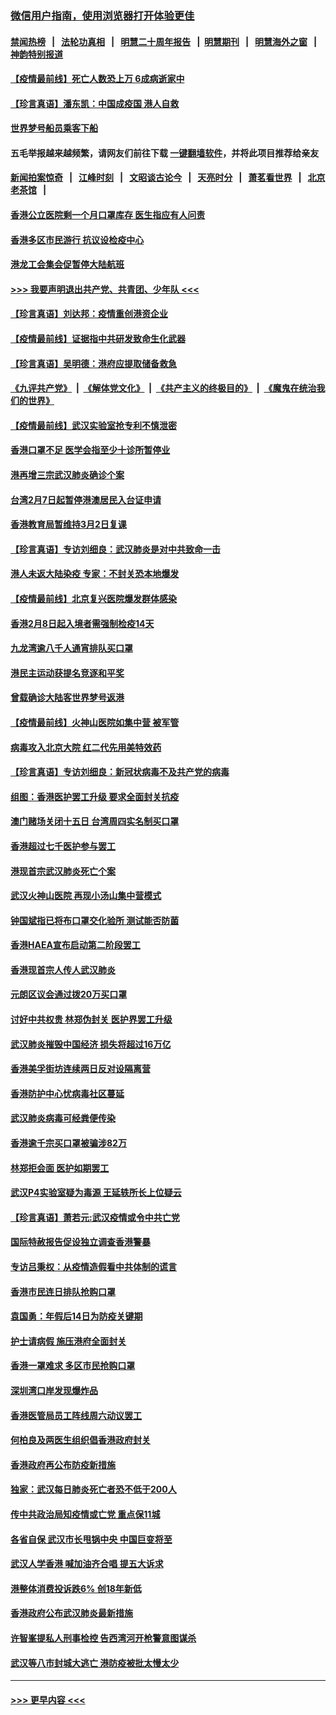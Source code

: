### [微信用户指南，使用浏览器打开体验更佳](https://github.com/gfw-breaker/banned-news1/blob/master/indexes/wechat-guide.md?t=0)
#### [禁闻热榜](热点新闻.md?t=0)  &nbsp;&nbsp;|&nbsp;&nbsp; [法轮功真相](https://github.com/gfw-breaker/truth/blob/master/README.md?t=0) &nbsp;&nbsp;|&nbsp;&nbsp; [明慧二十周年报告](https://github.com/gfw-breaker/mh-reports/blob/master/README.md?t=0) &nbsp;&nbsp;|&nbsp;&nbsp;[明慧期刊](https://github.com/gfw-breaker/mh-qikan) &nbsp;&nbsp;|&nbsp;&nbsp; [明慧海外之窗](https://github.com/gfw-breaker/mh-news/blob/master/README.md?t=0) &nbsp;&nbsp;|&nbsp;&nbsp; [神韵特别报道](https://github.com/gfw-breaker/mh-news/blob/master/shenyun.md?t=0)
#### [【疫情最前线】死亡人数恐上万 6成病逝家中](../pages/nsc415/n11856687.md?t=02101944) 
#### [【珍言真语】潘东凯：中国成疫国 港人自救](../pages/nsc415/n11856962.md?t=02101944) 
#### [世界梦号船员乘客下船](../pages/nsc415/n11856883.md?t=02101944) 
#### 五毛举报越来越频繁，请网友们前往下载 [一键翻墙软件](https://github.com/gfw-breaker/ssr-accounts)，并将此项目推荐给亲友
#### [新闻拍案惊奇](https://github.com/gfw-breaker/banned-news1/blob/master/pages/link4.md) &nbsp;&nbsp;|&nbsp;&nbsp; [江峰时刻](https://github.com/gfw-breaker/banned-news1/blob/master/pages/link4.md) &nbsp;&nbsp;|&nbsp;&nbsp; [文昭谈古论今](https://github.com/gfw-breaker/banned-news1/blob/master/pages/link4.md) &nbsp;&nbsp;|&nbsp;&nbsp; [天亮时分](https://github.com/gfw-breaker/banned-news1/blob/master/pages/link4.md) &nbsp;&nbsp;|&nbsp;&nbsp; [萧茗看世界](https://github.com/gfw-breaker/banned-news1/blob/master/pages/link4.md) &nbsp;&nbsp;|&nbsp;&nbsp; [北京老茶馆](https://github.com/gfw-breaker/banned-news1/blob/master/pages/link4.md) &nbsp;&nbsp;|&nbsp;&nbsp; 
#### [香港公立医院剩一个月口罩库存 医生指应有人问责](../pages/nsc415/n11856875.md?t=02101944) 
#### [香港多区市民游行 抗议设检疫中心](../pages/nsc415/n11856866.md?t=02101944) 
#### [港龙工会集会促暂停大陆航班](../pages/nsc415/n11856840.md?t=02101944) 
#### [>>> 我要声明退出共产党、共青团、少年队 <<<](https://github.com/begood0513/goodnews/blob/master/quit/letter.md) 
#### [【珍言真语】刘达邦：疫情重创港资企业](../pages/nsc415/n11854274.md?t=02101944) 
#### [【疫情最前线】证据指中共研发致命生化武器](../pages/nsc415/n11853087.md?t=02101944) 
#### [【珍言真语】吴明德：港府应提取储备救急](../pages/nsc415/n11852734.md?t=02101944) 
#### [《九评共产党》](https://github.com/begood0513/9ping.md/blob/master/README.md) &nbsp;|&nbsp; [《解体党文化》](../../../../jtdwh.md/blob/master/README.md)  &nbsp;|&nbsp; [《共产主义的终极目的》](../../../../gczydzjmd.md/blob/master/README.md) &nbsp;|&nbsp; [《魔鬼在统治我们的世界》](../../../../mgztzwmdsj.md/blob/master/README.md) 
#### [【疫情最前线】武汉实验室抢专利不慎泄密](../pages/nsc415/n11850310.md?t=02101944) 
#### [香港口罩不足 医学会指至少十诊所暂停业](../pages/nsc415/n11850301.md?t=02101944) 
#### [港再增三宗武汉肺炎确诊个案](../pages/nsc415/n11850328.md?t=02101944) 
#### [台湾2月7日起暂停港澳居民入台证申请](../pages/nsc415/n11850304.md?t=02101944) 
#### [香港教育局暂维持3月2日复课](../pages/nsc415/n11850260.md?t=02101944) 
#### [【珍言真语】专访刘细良：武汉肺炎是对中共致命一击](../pages/nsc415/n11849934.md?t=02101944) 
#### [港人未返大陆染疫 专家：不封关恐本地爆发](../pages/nsc415/n11848021.md?t=02101944) 
#### [【疫情最前线】北京复兴医院爆发群体感染](../pages/nsc415/n11847626.md?t=02101944) 
#### [香港2月8日起入境者需强制检疫14天](../pages/nsc415/n11847658.md?t=02101944) 
#### [九龙湾逾八千人通宵排队买口罩](../pages/nsc415/n11847647.md?t=02101944) 
#### [港民主运动获提名竞逐和平奖](../pages/nsc415/n11847633.md?t=02101944) 
#### [曾载确诊大陆客世界梦号返港](../pages/nsc415/n11847608.md?t=02101944) 
#### [【疫情最前线】火神山医院如集中营 被军管](../pages/nsc415/n11847524.md?t=02101944) 
#### [病毒攻入北京大院 红二代先用美特效药](../pages/nsc415/n11847427.md?t=02101944) 
#### [【珍言真语】专访刘细良：新冠状病毒不及共产党的病毒](../pages/nsc415/n11847164.md?t=02101944) 
#### [组图：香港医护罢工升级 要求全面封关抗疫](../pages/nsc415/n11844107.md?t=02101944) 
#### [澳门赌场关闭十五日 台湾周四实名制买口罩](../pages/nsc415/n11845083.md?t=02101944) 
#### [香港超过七千医护参与罢工](../pages/nsc415/n11845051.md?t=02101944) 
#### [港现首宗武汉肺炎死亡个案](../pages/nsc415/n11844998.md?t=02101944) 
#### [武汉火神山医院 再现小汤山集中营模式](../pages/nsc415/n11844763.md?t=02101944) 
#### [钟国斌指已将布口罩交化验所 测试能否防菌](../pages/nsc415/n11842783.md?t=02101944) 
#### [香港HAEA宣布启动第二阶段罢工](../pages/nsc415/n11842723.md?t=02101944) 
#### [香港现首宗人传人武汉肺炎](../pages/nsc415/n11842766.md?t=02101944) 
#### [元朗区议会通过拨20万买口罩](../pages/nsc415/n11842754.md?t=02101944) 
#### [讨好中共权贵 林郑伪封关 医护界罢工升级](../pages/nsc415/n11842359.md?t=02101944) 
#### [武汉肺炎摧毁中国经济 损失将超过16万亿](../pages/nsc415/n11839723.md?t=02101944) 
#### [香港美孚街坊连续两日反对设隔离营](../pages/nsc415/n11839962.md?t=02101944) 
#### [香港防护中心忧病毒社区蔓延](../pages/nsc415/n11839933.md?t=02101944) 
#### [武汉肺炎病毒可经粪便传染](../pages/nsc415/n11839939.md?t=02101944) 
#### [香港逾千宗买口罩被骗涉82万](../pages/nsc415/n11839914.md?t=02101944) 
#### [林郑拒会面 医护如期罢工](../pages/nsc415/n11839892.md?t=02101944) 
#### [武汉P4实验室疑为毒源 王延轶所长上位疑云](../pages/nsc415/n11835543.md?t=02101944) 
#### [【珍言真语】萧若元:武汉疫情或令中共亡党](../pages/nsc415/n11829394.md?t=02101944) 
#### [国际特赦报告促设独立调查香港警暴](../pages/nsc415/n11833845.md?t=02101944) 
#### [专访吕秉权：从疫情造假看中共体制的谎言](../pages/nsc415/n11833813.md?t=02101944) 
#### [香港市民连日排队抢购口罩](../pages/nsc415/n11833794.md?t=02101944) 
#### [袁国勇：年假后14日为防疫关键期](../pages/nsc415/n11831088.md?t=02101944) 
#### [护士请病假 施压港府全面封关](../pages/nsc415/n11831030.md?t=02101944) 
#### [香港一罩难求 多区市民抢购口罩](../pages/nsc415/n11831002.md?t=02101944) 
#### [深圳湾口岸发现爆炸品](../pages/nsc415/n11828802.md?t=02101944) 
#### [香港医管局员工阵线周六动议罢工](../pages/nsc415/n11828762.md?t=02101944) 
#### [何柏良及两医生组织倡香港政府封关](../pages/nsc415/n11828749.md?t=02101944) 
#### [香港政府再公布防疫新措施](../pages/nsc415/n11828716.md?t=02101944) 
#### [独家：武汉每日肺炎死亡者恐不低于200人](../pages/nsc415/n11828240.md?t=02101944) 
#### [传中共政治局知疫情或亡党 重点保11城](../pages/nsc415/n11828145.md?t=02101944) 
#### [各省自保 武汉市长甩锅中央 中国巨变将至](../pages/nsc415/n11828021.md?t=02101944) 
#### [武汉人学香港 喊加油齐合唱 提五大诉求](../pages/nsc415/n11827046.md?t=02101944) 
#### [港整体消费投诉跌6% 创18年新低](../pages/nsc415/n11817280.md?t=02101944) 
#### [香港政府公布武汉肺炎最新措施](../pages/nsc415/n11817152.md?t=02101944) 
#### [许智峯提私人刑事检控 告西湾河开枪警意图谋杀](../pages/nsc415/n11817132.md?t=02101944) 
#### [武汉等八市封城大逃亡 港防疫被批太慢太少](../pages/nsc415/n11817058.md?t=02101944) 

----
#### [ >>> 更早内容 <<< ](../indexes/nsc415-earlier.md)
